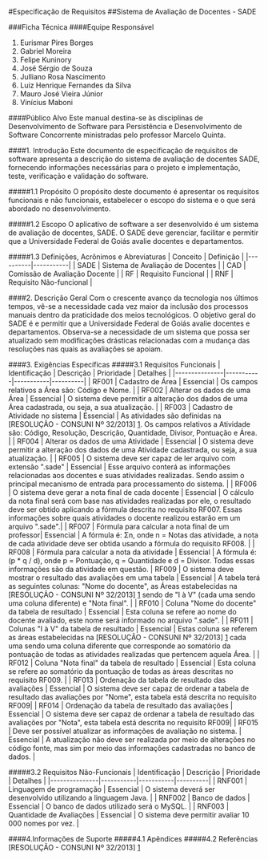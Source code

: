 #Especificação de Requisitos
##Sistema de Avaliação de Docentes - SADE

###Ficha Técnica
####Equipe Responsável
  
1. Eurismar Pires Borges
2. Gabriel Moreira
3. Felipe Kuninory
4. José Sérgio de Souza
5. Julliano Rosa Nascimento 
6. Luiz Henrique Fernandes da Silva 
7. Mauro José Vieira Júnior 
8. Vinícius Maboni 

####Público Alvo
Este manual destina-se às disciplinas de Desenvolvimento de Software para Persistência e Desenvolvimento de Software Concorrente ministradas pelo professor Marcelo Quinta.
  
####1. Introdução
Este documento de especificação de requisitos de software apresenta a descrição do sistema de avaliação de docentes SADE, fornecendo informações necessárias para o projeto e implementação, teste, verificação e validação do software.

#####1.1 Propósito
O propósito deste documento é apresentar os requisitos funcionais e não funcionais, estabelecer o escopo do sistema e o que será abordado no desenvolvimento.
  
#####1.2 Escopo
O aplicativo de software a ser desenvolvido é um sistema de avaliação de docentes, SADE. O SADE deve gerenciar, facilitar e permitir que a Universidade Federal de Goiás avalie docentes e departamentos.
  
#####1.3 Definições, Acrônimos e Abreviaturas
| Conceito | Definição |
|----------|-----------|
| SADE | Sistema de Avaliação de Docentes |
| CAD | Comissão de Avaliação Docente  |
| RF | Requisito Funcional  |
| RNF | Requisito Não-funcional  |

####2. Descrição Geral
Com o crescente avanço da tecnologia nos últimos tempos, vê-se a necessidade cada vez maior da inclusão dos processos manuais dentro da praticidade dos meios tecnológicos.  O objetivo geral do SADE é e permitir que a Universidade Federal de Goiás avalie docentes e departamentos. Observa-se a necessidade de um sistema que possa ser atualizado sem modificações drásticas relacionadas com a mudança das resoluções nas quais as avaliações se apoiam.
  
####3. Exigências Específicas
#####3.1 Requisitos Funcionais
| Identificação | Descrição | Prioridade | Detalhes |
|---------------|-----------|-----------|----------|
| RF001 | Cadastro de Área | Essencial | Os campos relativos a Área são: Código e Nome. | 
| RF002 | Alterar os dados de uma Área | Essencial | O sistema deve permitir a alteração dos dados de uma Área cadastrada, ou seja, a sua atualização. |
| RF003 | Cadastro de Atividade no sistema | Essencial | As atividades são definidas na [RESOLUÇÃO - CONSUNI Nº 32/2013] [1]. Os campos relativos a Atividade são: Código, Resolução, Descrição, Quantidade, Divisor, Pontuação e Área. |
| RF004 | Alterar os dados de uma Atividade | Essencial | O sistema deve permitir a alteração dos dados de uma Atividade cadastrada, ou seja, a sua atualização. |
| RF005 | O sistema deve ser capaz de ler arquivo com extensão ".sade" | Essencial | Esse arquivo conterá as informações relacionadas aos docentes e suas atividades realizadas. Sendo assim o principal mecanismo de entrada para processamento do sistema. |
| RF006 | O sistema deve gerar a nota final de cada docente | Essencial | O cálculo da nota final será com base nas atividades realizadas por ele, o resultado deve ser obtido aplicando a fórmula descrita no requisito RF007. Essas informações sobre quais atividades o docente realizou estarão em um arquivo ".sade".|
| RF007 | Fórmula para calcular a nota final de um professor| Essencial | A fórmula é: Σn, onde n = Notas das atividade, a nota de cada atividade deve ser obtida usando a fórmula do requisito RF008. |
| RF008 | Fórmula para calcular a nota da atividade | Essencial | A fórmula é: (p * q / d), onde p = Pontuação, q = Quantidade e d = Divisor. Todas essas informações são da atividade em questão.
| RF009 | O sistema deve mostrar o resultado das avaliações em uma tabela | Essencial | A tabela terá as seguintes colunas: "Nome do docente", as Áreas estabelecidas na [RESOLUÇÃO - CONSUNI Nº 32/2013] [1] sendo de  "I à V" (cada uma sendo uma coluna diferente) e "Nota final". |
| RF010 | Coluna "Nome do docente" da tabela de resultado | Essencial | Esta coluna se refere ao nome do docente avaliado, este nome será informado no arquivo ".sade". |
| RF011 | Colunas "I à V" da tabela de resultado | Essencial | Estas coluna se referem as áreas estabelecidas na [RESOLUÇÃO - CONSUNI Nº 32/2013] [1] cada uma sendo uma coluna diferente que corresponde ao somatório da pontuação de todas as atividades realizadas que pertencem aquela Área. |
| RF012 | Coluna "Nota final" da tabela de resultado | Essencial | Esta coluna se refere ao somatório da pontuação de todas as áreas descritas no requisito RF009.  |
| RF013 | Ordenação da tabela de resultado das avaliações | Essencial | O sistema deve ser capaz de ordenar a tabela de resultado das avaliações por "Nome", esta tabela está descrita no requisito RF009|
| RF014 | Ordenação da tabela de resultado das avaliações | Essencial | O sistema deve ser capaz de ordenar a tabela de resultado das avaliações por "Nota", esta tabela está descrita no requisito RF009|
| RF015 | Deve ser possível atualizar as informações de avaliação no sistema. | Essencial | A atualização não deve ser realizada por meio de alterações no código fonte, mas sim por meio das informações cadastradas no banco de dados. |

#####3.2 Requisitos Não-Funcionais
| Identificação | Descrição | Prioridade | Detalhes |
|---------------|-----------|-----------|----------|
| RNF001 | Linguagem de programação | Essencial | O sistema deverá ser desenvolvido utilizando a linguagem Java. |
| RNF002 | Banco de dados | Essencial | O banco de dados utilizado será o MySQL. |
| RNF003 | Quantidade de Avaliações | Essencial | O sistema deve permitir avaliar 10 000 nomes por vez. |

####4.Informações de Suporte
#####4.1 Apêndices
#####4.2 Referências
[RESOLUÇÃO - CONSUNI Nº 32/2013] [1]

[1]: http://www.adufg.org.br/dados/editor3/file/Resolucao_CONSUNI_2013_0032.pdf "RESOLUÇÃO - CONSUNI Nº 32/2013" 

